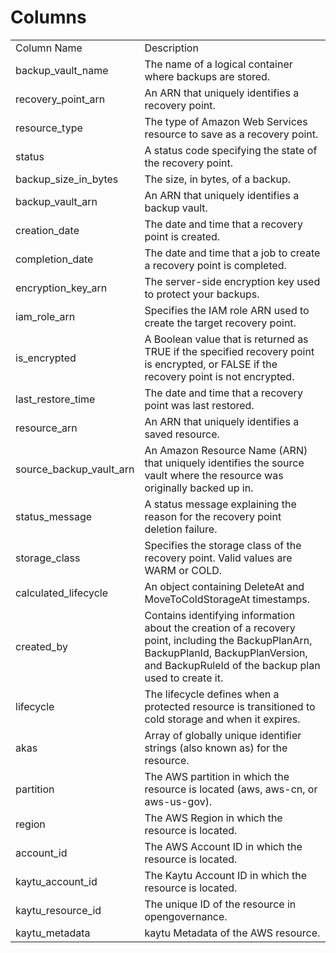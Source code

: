 # Columns  

<table>
	<tr><td>Column Name</td><td>Description</td></tr>
	<tr><td>backup_vault_name</td><td>The name of a logical container where backups are stored.</td></tr>
	<tr><td>recovery_point_arn</td><td>An ARN that uniquely identifies a recovery point.</td></tr>
	<tr><td>resource_type</td><td>The type of Amazon Web Services resource to save as a recovery point.</td></tr>
	<tr><td>status</td><td>A status code specifying the state of the recovery point.</td></tr>
	<tr><td>backup_size_in_bytes</td><td>The size, in bytes, of a backup.</td></tr>
	<tr><td>backup_vault_arn</td><td>An ARN that uniquely identifies a backup vault.</td></tr>
	<tr><td>creation_date</td><td>The date and time that a recovery point is created.</td></tr>
	<tr><td>completion_date</td><td>The date and time that a job to create a recovery point is completed.</td></tr>
	<tr><td>encryption_key_arn</td><td>The server-side encryption key used to protect your backups.</td></tr>
	<tr><td>iam_role_arn</td><td>Specifies the IAM role ARN used to create the target recovery point.</td></tr>
	<tr><td>is_encrypted</td><td>A Boolean value that is returned as TRUE if the specified recovery point is encrypted, or FALSE if the recovery point is not encrypted.</td></tr>
	<tr><td>last_restore_time</td><td>The date and time that a recovery point was last restored.</td></tr>
	<tr><td>resource_arn</td><td>An ARN that uniquely identifies a saved resource.</td></tr>
	<tr><td>source_backup_vault_arn</td><td>An Amazon Resource Name (ARN) that uniquely identifies the source vault where the resource was originally backed up in.</td></tr>
	<tr><td>status_message</td><td>A status message explaining the reason for the recovery point deletion failure.</td></tr>
	<tr><td>storage_class</td><td>Specifies the storage class of the recovery point. Valid values are WARM or COLD.</td></tr>
	<tr><td>calculated_lifecycle</td><td>An object containing DeleteAt and MoveToColdStorageAt timestamps.</td></tr>
	<tr><td>created_by</td><td>Contains identifying information about the creation of a recovery point, including the BackupPlanArn, BackupPlanId, BackupPlanVersion, and BackupRuleId of the backup plan used to create it.</td></tr>
	<tr><td>lifecycle</td><td>The lifecycle defines when a protected resource is transitioned to cold storage and when it expires.</td></tr>
	<tr><td>akas</td><td>Array of globally unique identifier strings (also known as) for the resource.</td></tr>
	<tr><td>partition</td><td>The AWS partition in which the resource is located (aws, aws-cn, or aws-us-gov).</td></tr>
	<tr><td>region</td><td>The AWS Region in which the resource is located.</td></tr>
	<tr><td>account_id</td><td>The AWS Account ID in which the resource is located.</td></tr>
	<tr><td>kaytu_account_id</td><td>The Kaytu Account ID in which the resource is located.</td></tr>
	<tr><td>kaytu_resource_id</td><td>The unique ID of the resource in opengovernance.</td></tr>
	<tr><td>kaytu_metadata</td><td>kaytu Metadata of the AWS resource.</td></tr>
</table>